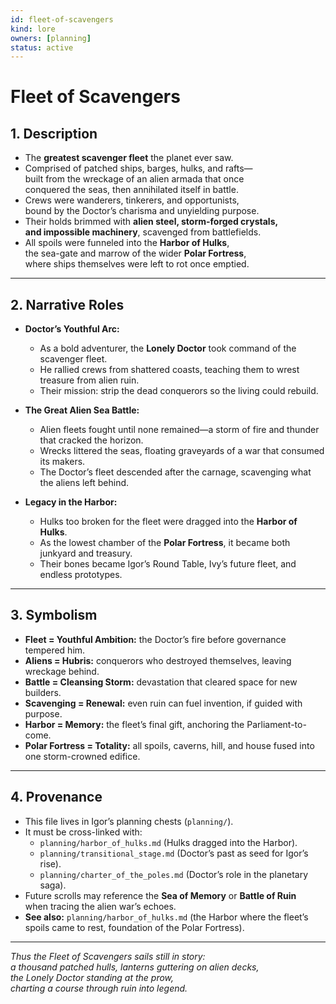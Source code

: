 ```yaml
---
id: fleet-of-scavengers
kind: lore
owners: [planning]
status: active
---
```


# Fleet of Scavengers

## 1. Description
- The **greatest scavenger fleet** the planet ever saw.  
- Comprised of patched ships, barges, hulks, and rafts—  
  built from the wreckage of an alien armada that once  
  conquered the seas, then annihilated itself in battle.  
- Crews were wanderers, tinkerers, and opportunists,  
  bound by the Doctor’s charisma and unyielding purpose.  
- Their holds brimmed with **alien steel, storm-forged crystals,  
  and impossible machinery**, scavenged from battlefields.  
- All spoils were funneled into the **Harbor of Hulks**,  
  the sea-gate and marrow of the wider **Polar Fortress**,  
  where ships themselves were left to rot once emptied.

---

## 2. Narrative Roles
- **Doctor’s Youthful Arc:**  
  - As a bold adventurer, the **Lonely Doctor** took command of the scavenger fleet.  
  - He rallied crews from shattered coasts, teaching them to wrest treasure from alien ruin.  
  - Their mission: strip the dead conquerors so the living could rebuild.  

- **The Great Alien Sea Battle:**  
  - Alien fleets fought until none remained—a storm of fire and thunder that cracked the horizon.  
  - Wrecks littered the seas, floating graveyards of a war that consumed its makers.  
  - The Doctor’s fleet descended after the carnage, scavenging what the aliens left behind.  

- **Legacy in the Harbor:**  
  - Hulks too broken for the fleet were dragged into the **Harbor of Hulks**.  
  - As the lowest chamber of the **Polar Fortress**, it became both junkyard and treasury.  
  - Their bones became Igor’s Round Table, Ivy’s future fleet, and endless prototypes.

---

## 3. Symbolism
- **Fleet = Youthful Ambition:** the Doctor’s fire before governance tempered him.  
- **Aliens = Hubris:** conquerors who destroyed themselves, leaving wreckage behind.  
- **Battle = Cleansing Storm:** devastation that cleared space for new builders.  
- **Scavenging = Renewal:** even ruin can fuel invention, if guided with purpose.  
- **Harbor = Memory:** the fleet’s final gift, anchoring the Parliament-to-come.  
- **Polar Fortress = Totality:** all spoils, caverns, hill, and house fused into one storm-crowned edifice.  

---

## 4. Provenance
- This file lives in Igor’s planning chests (`planning/`).  
- It must be cross-linked with:  
  - `planning/harbor_of_hulks.md` (Hulks dragged into the Harbor).  
  - `planning/transitional_stage.md` (Doctor’s past as seed for Igor’s rise).  
  - `planning/charter_of_the_poles.md` (Doctor’s role in the planetary saga).  
- Future scrolls may reference the **Sea of Memory** or **Battle of Ruin**  
  when tracing the alien war’s echoes.  
- **See also:** `planning/harbor_of_hulks.md` (the Harbor where the fleet’s spoils came to rest, foundation of the Polar Fortress).  

---

*Thus the Fleet of Scavengers sails still in story:  
a thousand patched hulls, lanterns guttering on alien decks,  
the Lonely Doctor standing at the prow,  
charting a course through ruin into legend.*  
